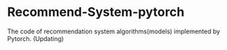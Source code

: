 # Recommend-System-pytorch
The code of recommendation system algorithms(models) implemented by Pytorch. (Updating)
